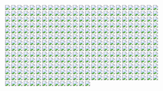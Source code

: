<img src='./Picture-Directory/20 - YcfwNBV.jpg'>
<img src='./Picture-Directory/prince-mahlangu-assault-on-hoth-4.jpg'>
<img src='./Picture-Directory/christian-waggoner-2016-05-14-20-27-52.jpg'>
<img src='./Picture-Directory/18 - 7HVSQuN.jpg'>
<img src='./Picture-Directory/tumblr_nkib9zQIAG1u4lxsro1_1280.jpg'>
<img src='./Picture-Directory/54 - q2DHA4W.jpg'>
<img src='./Picture-Directory/04 - m2syxyy.jpg'>
<img src='./Picture-Directory/33 - mikNH5d.jpg'>
<img src='./Picture-Directory/RzSQPS6.jpg'>
<img src='./Picture-Directory/27 - V9frQxh.jpg'>
<img src='./Picture-Directory/49 - R6O6LNV.jpg'>
<img src='./Picture-Directory/48 - eOVQrAn.jpg'>
<img src='./Picture-Directory/57 - i7ij3KF.jpg'>
<img src='./Picture-Directory/65 - xwing.jpg'>
<img src='./Picture-Directory/02 - dqfOSJD.jpg'>
<img src='./Picture-Directory/01 - OuSizUw.jpg'>
<img src='./Picture-Directory/54 - pcMYz0L.jpg'>
<img src='./Picture-Directory/01 - O8876hB.jpg'>
<img src='./Picture-Directory/64 - 8qSqbWJ.jpg'>
<img src='./Picture-Directory/38 - oy3akqm.jpg'>
<img src='./Picture-Directory/41 - DvUSbYd.jpg'>
<img src='./Picture-Directory/LeIdVyp.jpg'>
<img src='./Picture-Directory/60 - fg6gTbM.jpg'>
<img src='./Picture-Directory/62 - p2p8vkW.jpg'>
<img src='./Picture-Directory/45 - 89q0xBW.jpg'>
<img src='./Picture-Directory/57 - 86LzSgt.jpg'>
<img src='./Picture-Directory/01 - M6I1Q95.jpg'>
<img src='./Picture-Directory/38 - KeT5KrI.jpg'>
<img src='./Picture-Directory/D5friaT.jpg'>
<img src='./Picture-Directory/07 - UtEQQdy.jpg'>
<img src='./Picture-Directory/37 - ptszR3D.jpg'>
<img src='./Picture-Directory/12 - iUGFHJr.jpg'>
<img src='./Picture-Directory/28 - 9i2xpUo.jpg'>
<img src='./Picture-Directory/28 - 2IGKEnH.png'>
<img src='./Picture-Directory/65 - QDhAsQq.jpg'>
<img src='./Picture-Directory/jljCj35.jpg'>
<img src='./Picture-Directory/tumblr_o0se10xPRh1u4lxsro2_1280.jpg'>
<img src='./Picture-Directory/32 - XUTBivf.jpg'>
<img src='./Picture-Directory/APACpr7.png'>
<img src='./Picture-Directory/leonid-kolyagin-xwings-low.jpg'>
<img src='./Picture-Directory/22 - tCj8uhf.jpg'>
<img src='./Picture-Directory/nagy-norbert-millennium-falcon.jpg'>
<img src='./Picture-Directory/cda20e449b0f3fd63035d1ee35a2b4cb-d9tff62.jpg'>
<img src='./Picture-Directory/57 - t7gC1bh.jpg'>
<img src='./Picture-Directory/40 - WCSxRjx.jpg'>
<img src='./Picture-Directory/19 - FdBvduy.jpg'>
<img src='./Picture-Directory/27 - p2oiSom.jpg'>
<img src='./Picture-Directory/36 - M4exYUR.jpg'>
<img src='./Picture-Directory/06 - y3x5ATp.png'>
<img src='./Picture-Directory/35 - jrLalQL.jpg'>
<img src='./Picture-Directory/33 - yiYtEm3.jpg'>
<img src='./Picture-Directory/tumblr_o5y55eoU1j1sk51m7o1_1280.jpg'>
<img src='./Picture-Directory/1 - The Phantom Menace.jpg'>
<img src='./Picture-Directory/41 - MpGk6wz.jpg'>
<img src='./Picture-Directory/timur-dairbayev-starwars.jpg'>
<img src='./Picture-Directory/14 - fbXU43D.jpg'>
<img src='./Picture-Directory/__yoda_my_name_is___by_lehuss-da2ednq.jpg'>
<img src='./Picture-Directory/19 - OIftxOQ.jpg'>
<img src='./Picture-Directory/63 - QY0KqS6.png'>
<img src='./Picture-Directory/darthmaul_web_by_qissus-da27ds6.jpg'>
<img src='./Picture-Directory/Ch8qdxRW0AA0K4v.jpg'>
<img src='./Picture-Directory/e4bc4ceae15f52e431ebdd898d26f36e-d7fdw5e.jpg'>
<img src='./Picture-Directory/39 - Wy8sX8L.jpg'>
<img src='./Picture-Directory/46 - GAhrYBi.jpg'>
<img src='./Picture-Directory/Wpi1OfW.png'>
<img src='./Picture-Directory/66 - ys8WAjI.jpg'>
<img src='./Picture-Directory/33 - ukIboMx.jpg'>
<img src='./Picture-Directory/11 - LkLgpha.jpg'>
<img src='./Picture-Directory/67 - fcR9rxY.jpg'>
<img src='./Picture-Directory/star_wars___the_pursuit_by_graphix17-d9w1jqm.png'>
<img src='./Picture-Directory/josh-robinson-maythe4thbwithyou.jpg'>
<img src='./Picture-Directory/cristi-balanescu-cristib-nexusofpower.jpg'>
<img src='./Picture-Directory/the_inquisitor_by_darthtemoc-d81hefq.jpg'>
<img src='./Picture-Directory/26 - v3cZNQf.jpg'>
<img src='./Picture-Directory/aaron-mcbride-12185030-10208004298011441-1347009825795762880-o.jpg'>
<img src='./Picture-Directory/juan-martin-wallpaper.jpg'>
<img src='./Picture-Directory/31 - F7LzS1K.jpg'>
<img src='./Picture-Directory/04 - DEPvTPZ.jpg'>
<img src='./Picture-Directory/75 - Sn0hJWR.jpg'>
<img src='./Picture-Directory/the_force_awakens_by_cylonka-d9lfomf.jpg'>
<img src='./Picture-Directory/kylo_ren_by_torynji-da1qg19.jpg'>
<img src='./Picture-Directory/03 - glS1UUq.jpg'>
<img src='./Picture-Directory/32 - RsoqZar.jpg'>
<img src='./Picture-Directory/dan-luvisi-restorationluvisifett.jpg'>
<img src='./Picture-Directory/51 - jZyHKRg.jpg'>
<img src='./Picture-Directory/15 - qeOec8I.jpg'>
<img src='./Picture-Directory/99_by_dzikawa-d9ko812.jpg'>
<img src='./Picture-Directory/08 - FmlM7Fj.jpg'>
<img src='./Picture-Directory/15 - M9BmBeh.jpg'>
<img src='./Picture-Directory/22 - LGIdNZq.jpg'>
<img src='./Picture-Directory/e8568033427317.56aa8c6585175.png'>
<img src='./Picture-Directory/63 - sg09hzg.jpg'>
<img src='./Picture-Directory/52 - 4P53bug.jpg'>
<img src='./Picture-Directory/43 - 7QSAagN.jpg'>
<img src='./Picture-Directory/32 - 84y8hda.jpg'>
<img src='./Picture-Directory/star_wars_by_muratgul-d9ktp9n.jpg'>
<img src='./Picture-Directory/gvqjtcV.jpg'>
<img src='./Picture-Directory/12 - dyFjAeV.jpg'>
<img src='./Picture-Directory/20 - SQ60M8u.jpg'>
<img src='./Picture-Directory/40 - 3SqwU9H.jpg'>
<img src='./Picture-Directory/pCrsRmm.jpg'>
<img src='./Picture-Directory/5 - The Empire Strikes Back.jpg'>
<img src='./Picture-Directory/sw_fan_art_by_danai_k-d66g7p4.jpg'>
<img src='./Picture-Directory/maul_wip_by_uncannyknack-d9xrjkz.jpg'>
<img src='./Picture-Directory/52 - KKO9v6Z.jpg'>
<img src='./Picture-Directory/26 - rtQB4zT.jpg'>
<img src='./Picture-Directory/04 - gNLvKfg.jpg'>
<img src='./Picture-Directory/christian-piccolo-solo-final-post-notext.jpg'>
<img src='./Picture-Directory/31 - yOXR9Sc.jpg'>
<img src='./Picture-Directory/38 - n0t9NJ5.jpg'>
<img src='./Picture-Directory/54 - tAexzUd.jpg'>
<img src='./Picture-Directory/62 - UEtTF31.jpg'>
<img src='./Picture-Directory/62 - XZh3SUC.jpg'>
<img src='./Picture-Directory/cecilia-g-f-darthrevan.jpg'>
<img src='./Picture-Directory/70 - MfaHUiO.jpg'>
<img src='./Picture-Directory/rey__lady_of_the_sith_by_cobaltplasma-da1hf7n.jpg'>
<img src='./Picture-Directory/36 - 82HbYlp.jpg'>
<img src='./Picture-Directory/59 - k0nNLPJ.jpg'>
<img src='./Picture-Directory/22 - uv2TuK0.jpg'>
<img src='./Picture-Directory/18 - P7ULTkU.jpg'>
<img src='./Picture-Directory/36 - wIoxxL7.jpg'>
<img src='./Picture-Directory/43 - EXqhKGT.jpg'>
<img src='./Picture-Directory/simon-liechti-boba-fett-01-small.jpg'>
<img src='./Picture-Directory/48 - LApxo7k.jpg'>
<img src='./Picture-Directory/15 - UTcsNQO.jpg'>
<img src='./Picture-Directory/tumblr_o50tl0Kyww1sk51m7o1_1280.jpg'>
<img src='./Picture-Directory/30 - Xui6IK9.jpg'>
<img src='./Picture-Directory/37 - sx2602i.jpg'>
<img src='./Picture-Directory/16 - OoTEqcB.jpg'>
<img src='./Picture-Directory/46 - vO9mF5S.jpg'>
<img src='./Picture-Directory/08 - C0EVsYp.jpg'>
<img src='./Picture-Directory/55 - bWozweg.jpg'>
<img src='./Picture-Directory/luca-merli-sands-of-jakku.jpg'>
<img src='./Picture-Directory/30 - HmpoIgw.jpg'>
<img src='./Picture-Directory/40 - 1jiayvm.jpg'>
<img src='./Picture-Directory/sq8m6GH.jpg'>
<img src='./Picture-Directory/star_wars_collab___grievous_by_wynahiros.jpg'>
<img src='./Picture-Directory/claire-hummel-mos-eisley-morning-by-shoomlah-d9k61gm.jpg'>
<img src='./Picture-Directory/aaron-mcbride-20822-10206281666186722-6443139003106845627-n.jpg'>
<img src='./Picture-Directory/vincent-tanguay-saintgenesis-darth-rey.jpg'>
<img src='./Picture-Directory/27 - IOUqD50.jpg'>
<img src='./Picture-Directory/41 - mFvGh0O.png'>
<img src='./Picture-Directory/43 - 5PuwFuy.jpg'>
<img src='./Picture-Directory/10 - 6nOEYTR.jpg'>
<img src='./Picture-Directory/36 - JoDQ1Nb.jpg'>
<img src='./Picture-Directory/18 - 1PbaG5n.jpg'>
<img src='./Picture-Directory/warrior_by_oldrepublicart-da6hspl.jpg'>
<img src='./Picture-Directory/NSaXUS6.png'>
<img src='./Picture-Directory/09 - P31lorx.jpg'>
<img src='./Picture-Directory/clone_wars_by_papayoufr-d49mq85.jpg'>
<img src='./Picture-Directory/tizianobaracchi_i_am_a_jedi_1200_by_thaldir-da3u7pc.jpg'>
<img src='./Picture-Directory/05 - 4uqCBu9.jpg'>
<img src='./Picture-Directory/20 - v4n7jeB.jpg'>
<img src='./Picture-Directory/49 - XjLs9Ec.jpg'>
<img src='./Picture-Directory/58 - ICVMVrl.jpg'>
<img src='./Picture-Directory/60 - 7BHZhlA.jpg'>
<img src='./Picture-Directory/34 - 1xe1da8.jpg'>
<img src='./Picture-Directory/32 - 3rEyp81.jpg'>
<img src='./Picture-Directory/45 - 1oVCMSB.jpg'>
<img src='./Picture-Directory/14 - k8kRTdE.jpg'>
<img src='./Picture-Directory/24 - ut90LX5.jpg'>
<img src='./Picture-Directory/5Z84DKN.jpg'>
<img src='./Picture-Directory/4 - A New Hope.jpg'>
<img src='./Picture-Directory/25 - pH9Q41q.jpg'>
<img src='./Picture-Directory/05 - n0Xm4lg.jpg'>
<img src='./Picture-Directory/W3UUxvY.jpg'>
<img src='./Picture-Directory/21 - iMxtvf3.jpg'>
<img src='./Picture-Directory/49 - 4XhD2kv.jpg'>
<img src='./Picture-Directory/23 - ckcK4Tj.jpg'>
<img src='./Picture-Directory/39 - JDJMMM2.jpg'>
<img src='./Picture-Directory/vadersplat_by_deviantapplestudios-d9550f8.jpg'>
<img src='./Picture-Directory/mjhbrXu.jpg'>
<img src='./Picture-Directory/09 - QyH8PDy.jpg'>
<img src='./Picture-Directory/14 - MqGwl19.jpg'>
<img src='./Picture-Directory/1seHTdr.jpg'>
<img src='./Picture-Directory/captain_rex_by_robert_shane-d879q6l (1).jpg'>
<img src='./Picture-Directory/29 - fmq9bBJ.jpg'>
<img src='./Picture-Directory/00001509.png'>
<img src='./Picture-Directory/star+wars+through+the+wreckage.jpg'>
<img src='./Picture-Directory/13 - GdwwIo2.jpg'>
<img src='./Picture-Directory/12 - K7XIsri.jpg'>
<img src='./Picture-Directory/pm2Lozd.jpg'>
<img src='./Picture-Directory/adam-roush-sw-snips-4-w.jpg'>
<img src='./Picture-Directory/starwars_fanart_by_nicolassiner-da5uggu.jpg'>
<img src='./Picture-Directory/WQixz51.png'>
<img src='./Picture-Directory/73 - I36rrfr.jpg'>
<img src='./Picture-Directory/29 - qPvfQ3a.jpg'>
<img src='./Picture-Directory/39 - EeSHQTE.jpg'>
<img src='./Picture-Directory/73 - 8QeKdsq.jpg'>
<img src='./Picture-Directory/53 - uk4GMmi.jpg'>
<img src='./Picture-Directory/rodrigo-galdino-1.jpg'>
<img src='./Picture-Directory/52 - 8smPbXw.jpg'>
<img src='./Picture-Directory/LjJeHqE.jpg'>
<img src='./Picture-Directory/03 - JTjy2Of.jpg'>
<img src='./Picture-Directory/PTZHdoq.jpg'>
<img src='./Picture-Directory/ancient_order_by_adamburn-d9ku80b.jpg'>
<img src='./Picture-Directory/13 - 00ETUwD.jpg'>
<img src='./Picture-Directory/56 - 1WjgBCo.jpg'>
<img src='./Picture-Directory/72 - XgLHPfg.jpg'>
<img src='./Picture-Directory/trfBC7u.png'>
<img src='./Picture-Directory/PDEg5qQ.png'>
<img src='./Picture-Directory/46 - Zimt2pf.jpg'>
<img src='./Picture-Directory/lady_jedi__rey_by_fouetfou-d9v8qsy.png'>
<img src='./Picture-Directory/StarWars Stitch.jpg'>
<img src='./Picture-Directory/29 - UVdF8nt.jpg'>
<img src='./Picture-Directory/55 - duBEalK.jpg'>
<img src='./Picture-Directory/59 - 4ESbWh4.jpg'>
<img src='./Picture-Directory/2McHDAo.jpg'>
<img src='./Picture-Directory/25 - tUQ4xPX.jpg'>
<img src='./Picture-Directory/guillem-h-pongiluppi-guillemhp-darth-maul-rebels.jpg'>
<img src='./Picture-Directory/35 - qb6jXXm.jpg'>
<img src='./Picture-Directory/04 - vKIn6Y3.jpg'>
<img src='./Picture-Directory/17 - VEbsVce.jpg'>
<img src='./Picture-Directory/60 - zMNNDV3.jpg'>
<img src='./Picture-Directory/46 - 0yZzPsB.jpg'>
<img src='./Picture-Directory/47 - 52qxIne.jpg'>
<img src='./Picture-Directory/renato-scicchitano-screen-final.jpg'>
<img src='./Picture-Directory/r6vJKzI.jpg'>
<img src='./Picture-Directory/43 - hQpcaFU.jpg'>
<img src='./Picture-Directory/66 - TIE Fighter.jpg'>
<img src='./Picture-Directory/18 - UvGUfOr.jpg'>
<img src='./Picture-Directory/35 - Gb5ZYA2.jpg'>
<img src='./Picture-Directory/carmen-cornet-gri.jpg'>
<img src='./Picture-Directory/34 - uzQaKy4.jpg'>
<img src='./Picture-Directory/13 - XqmV1MJ.jpg'>
<img src='./Picture-Directory/kevin-mckenna-shadow-of-the-master.jpg'>
<img src='./Picture-Directory/06 - PEwsHFr.jpg'>
<img src='./Picture-Directory/06 - WfZV0QW.jpg'>
<img src='./Picture-Directory/22 - lzDIgxy.jpg'>
<img src='./Picture-Directory/67 - fatjdtc.jpg'>
<img src='./Picture-Directory/30 - TTGIcoM.jpg'>
<img src='./Picture-Directory/41 - h6CUpb6.jpg'>
<img src='./Picture-Directory/03 - sFnCpS1.jpg'>
<img src='./Picture-Directory/13 - NuM1CVA.jpg'>
<img src='./Picture-Directory/30 - 2R9xUd0.jpg'>
<img src='./Picture-Directory/15 - GmN0Cq4.jpg'>
<img src='./Picture-Directory/24 - tcD9kwI.jpg'>
<img src='./Picture-Directory/episode_viii_luke_by_800poundproductions-da1gt94.jpg'>
<img src='./Picture-Directory/17 - 1iTMzyJ.jpg'>
<img src='./Picture-Directory/37 - hvHtMdL.jpg'>
<img src='./Picture-Directory/alfonso-pardo-martinez-sw-portrait01-low.jpg'>
<img src='./Picture-Directory/T6UAZBV-P1RzTwMGaDmDpknlOtZaSPcoGHcpHoRMM3Q.jpg'>
<img src='./Picture-Directory/19 - UhlFYSE.jpg'>
<img src='./Picture-Directory/08 - MRSwNfi.jpg'>
<img src='./Picture-Directory/6 - Return of the Jedi.jpg'>
<img src='./Picture-Directory/51 - 1Jv8JNV.jpg'>
<img src='./Picture-Directory/gus-mendonca-gm-firstorder-tieinterceptors.jpg'>
<img src='./Picture-Directory/74 - pfNBa6m.jpg'>
<img src='./Picture-Directory/09 - 0qLxdbp.jpg'>
<img src='./Picture-Directory/01 - MmbqRrT.jpg'>
<img src='./Picture-Directory/5ZwPh1g.jpg'>
<img src='./Picture-Directory/42 - QrkEA6b.jpg'>
<img src='./Picture-Directory/21 - vqpeClQ.jpg'>
<img src='./Picture-Directory/16 - e8I351w.jpg'>
<img src='./Picture-Directory/39 - ile8r3h.jpg'>
<img src='./Picture-Directory/70e43775e50767efe220b50bbe5de195-d3jmfsu.jpg'>
<img src='./Picture-Directory/09 - ncXoqup.jpg'>
<img src='./Picture-Directory/11 - pXSe9Xa.jpg'>
<img src='./Picture-Directory/10 - rN3KVr7.jpg'>
<img src='./Picture-Directory/hakuna001_by_pixelkitties-d9z01iz.png'>
<img src='./Picture-Directory/48 - 2L9Klwe.jpg'>
<img src='./Picture-Directory/42 - iKOwzFi.jpg'>
<img src='./Picture-Directory/64 - g0fiWNK.jpg'>
<img src='./Picture-Directory/esteban-barrientos-ahsoka.jpg'>
<img src='./Picture-Directory/42 - IdQJQlV.jpg'>
<img src='./Picture-Directory/11 - ACCMVG6.jpg'>
<img src='./Picture-Directory/afGiCjX.jpg'>
<img src='./Picture-Directory/51 - LZI0bUC.jpg'>
<img src='./Picture-Directory/53 - vlozy0c.jpg'>
<img src='./Picture-Directory/20 - pRESzRv.jpg'>
<img src='./Picture-Directory/darth_maul__ravager__by_soulstryder210-d9tgsk5.jpg'>
<img src='./Picture-Directory/63 - EVm47Hz.jpg'>
<img src='./Picture-Directory/31 - wuasgk5.jpg'>
<img src='./Picture-Directory/34 - t7kv6rH.jpg'>
<img src='./Picture-Directory/44 - fhzHbf0.jpg'>
<img src='./Picture-Directory/71 - YSEi38m.jpg'>
<img src='./Picture-Directory/47 - 6HNlRpV.jpg'>
<img src='./Picture-Directory/19 - mQyOhp5.jpg'>
<img src='./Picture-Directory/03 - cWinFdO.jpg'>
<img src='./Picture-Directory/33 - kzqyxJK.jpg'>
<img src='./Picture-Directory/star_wars__generations_by_daekazu-d9pke9v.jpg'>
<img src='./Picture-Directory/40 - oPEgWCc.jpg'>
<img src='./Picture-Directory/76 - 1qBIY0F.jpg'>
<img src='./Picture-Directory/53 - MOwYpDe.jpg'>
<img src='./Picture-Directory/14 - VyZJPE8.jpg'>
<img src='./Picture-Directory/07 - FYvOt6J.jpg'>
<img src='./Picture-Directory/28 - EzmJdkK.jpg'>
<img src='./Picture-Directory/crystal-sully-revengebycrystalsully.jpg'>
<img src='./Picture-Directory/02 - G4xUAWx.jpg'>
<img src='./Picture-Directory/65 - S2s3FaV.jpg'>
<img src='./Picture-Directory/6okvuqw.jpg'>
<img src='./Picture-Directory/50 - fq1Data.jpg'>
<img src='./Picture-Directory/61 - xcXQuB0.jpg'>
<img src='./Picture-Directory/47 - gv8Rahg.jpg'>
<img src='./Picture-Directory/10 - 6fKpkXB.jpg'>
<img src='./Picture-Directory/mz1HITu.jpg'>
<img src='./Picture-Directory/3 - Revenge of the Sith.jpg'>
<img src='./Picture-Directory/56 - JLBsdbi.jpg'>
<img src='./Picture-Directory/eBrkcX5.jpg'>
<img src='./Picture-Directory/21 - u2rSYo2.jpg'>
<img src='./Picture-Directory/11 - IPvlegE.jpg'>
<img src='./Picture-Directory/lucas-leger-dv.jpg'>
<img src='./Picture-Directory/jeff-wood-2016-06-01-8-32-18.jpg'>
<img src='./Picture-Directory/48 - iO5U6gm.jpg'>
<img src='./Picture-Directory/51 - RzUPrzg.jpg'>
<img src='./Picture-Directory/ce29c37a2cf8f54c483e352c5996014f.jpg'>
<img src='./Picture-Directory/52 - 7baA4eW.jpg'>
<img src='./Picture-Directory/74 - Y669oN0.jpg'>
<img src='./Picture-Directory/2 - Attack of the Clones.jpg'>
<img src='./Picture-Directory/jedi_and_jedi_lite_by_hollyoakhill-d9qpafb.jpg'>
<img src='./Picture-Directory/08 - YR1TeT4.jpg'>
<img src='./Picture-Directory/56 - XGDPZCa.jpg'>
<img src='./Picture-Directory/71 - kSwUqMu.jpg'>
<img src='./Picture-Directory/68 - k70Dlp4.jpg'>
<img src='./Picture-Directory/34 - hMNFdik.jpg'>
<img src='./Picture-Directory/49 - h4kJlT2.jpg'>
<img src='./Picture-Directory/72 - 6ueeHFC.jpg'>
<img src='./Picture-Directory/50 - Ve3WYUj.jpg'>
<img src='./Picture-Directory/69 - TScStjh.jpg'>
<img src='./Picture-Directory/02 - CQG5FKx.jpg'>
<img src='./Picture-Directory/16 - wx6hNBR.jpg'>
<img src='./Picture-Directory/02 - rHm6wWD.jpg'>
<img src='./Picture-Directory/T0Jl1dN.jpg'>
<img src='./Picture-Directory/05 - dbQGQ0L.jpg'>
<img src='./Picture-Directory/vlINW4Z.jpg'>
<img src='./Picture-Directory/JuOpsei.jpg'>
<img src='./Picture-Directory/44 - mIXRwa8.jpg'>
<img src='./Picture-Directory/-image.jpg'>
<img src='./Picture-Directory/07 - wdIlgiT.jpg'>
<img src='./Picture-Directory/23 - U4U1AbT.jpg'>
<img src='./Picture-Directory/07 - NRJgAIo.jpg'>
<img src='./Picture-Directory/59 - idPWYku.jpg'>
<img src='./Picture-Directory/fPB5lkc.jpg'>
<img src='./Picture-Directory/joan-redondo-empireonyavin1.jpg'>
<img src='./Picture-Directory/66 - 1HknqmB.jpg'>
<img src='./Picture-Directory/61 - mddYFHW.jpg'>
<img src='./Picture-Directory/06 - MmGBqVM.png'>
<img src='./Picture-Directory/42 - s7VVQdI.jpg'>
<img src='./Picture-Directory/23 - FDuhex0.jpg'>
